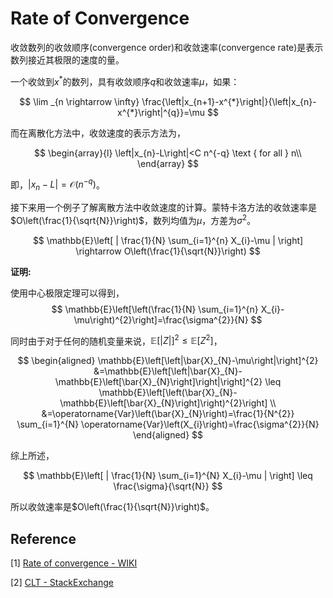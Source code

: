# Rate of Convergence

收敛数列的收敛顺序(convergence order)和收敛速率(convergence rate)是表示数列接近其极限的速度的量。

一个收敛到$x^*$的数列，具有收敛顺序$q$和收敛速率$\mu$，如果：

$$
\lim _{n \rightarrow \infty} \frac{\left|x_{n+1}-x^{*}\right|}{\left|x_{n}-x^{*}\right|^{q}}=\mu
$$

而在离散化方法中，收敛速度的表示方法为，

$$
\begin{array}{l}
\left|x_{n}-L\right|<C n^{-q} \text { for all } n\\
\end{array}
$$

即，$\left|x_{n}-L\right|=\mathcal{O}\left(n^{-q}\right)$。

接下来用一个例子了解离散方法中收敛速度的计算。蒙特卡洛方法的收敛速率是$O\left(\frac{1}{\sqrt{N}}\right)$，数列均值为$\mu$，方差为$\sigma ^ 2$。

$$
\mathbb{E}\left[ | \frac{1}{N} \sum_{i=1}^{n} X_{i}-\mu | \right] \rightarrow O\left(\frac{1}{\sqrt{N}}\right)
$$


**证明:**

使用中心极限定理可以得到，
$$
\mathbb{E}\left[\left(\frac{1}{N} \sum_{i=1}^{n} X_{i}-\mu\right)^{2}\right]=\frac{\sigma^{2}}{N}
$$

同时由于对于任何的随机变量来说，$\mathbb{E}[|Z|]^{2} \leq \mathbb{E}\left[Z^{2}\right]$，

$$
\begin{aligned}
\mathbb{E}\left[\left|\bar{X}_{N}-\mu\right|\right]^{2} &=\mathbb{E}\left[\left|\bar{X}_{N}-\mathbb{E}\left[\bar{X}_{N}\right]\right|\right]^{2} \leq \mathbb{E}\left[\left(\bar{X}_{N}-\mathbb{E}\left[\bar{X}_{N}\right]\right)^{2}\right] \\
&=\operatorname{Var}\left(\bar{X}_{N}\right)=\frac{1}{N^{2}} \sum_{i=1}^{N} \operatorname{Var}\left(X_{i}\right)=\frac{\sigma^{2}}{N}
\end{aligned}
$$

综上所述，

$$
\mathbb{E}\left[ | \frac{1}{N} \sum_{i=1}^{N} X_{i}-\mu | \right] \leq \frac{\sigma}{\sqrt{N}}
$$

所以收敛速率是$O\left(\frac{1}{\sqrt{N}}\right)$。



## Reference

[1] [Rate of convergence - WIKI](https://en.wikipedia.org/wiki/Rate_of_convergence)

[2] [CLT - StackExchange](https://math.stackexchange.com/questions/3382341/central-limit-theorem-mathbbe-left-frac1n-sum-i-1n-x-i-mu-ri?rq=1)